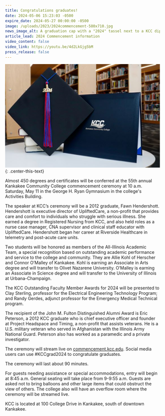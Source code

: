 ```yaml
---
title: Congratulations graduates!
date: 2024-05-06 15:23:03 -0500
expire_date: 2024-05-27 00:00:00 -0500
image: /uploads/2023/2024commencement-580x710.jpg
news_image_alt: A graduation cap with a "2024" tassel next to a KCC diploma holder
article_lead: 2024 Commencement information
video_content: false
video_link: https://youtu.be/4d2LkGjg5bM
press_release: false
---
```

![Graduation cap with &quot;2024&quot; tassel next to a KCC diploma holder](/uploads/2023/2024commencement-550x367.jpg "Graduation cap with &quot;2024&quot; tassel next to a KCC diploma holder")
{: .center-this-text}

Almost 450 degrees and certificates will be conferred at the 55th annual Kankakee Community College commencement ceremony at 10 a.m. Saturday, May 11 in the George H. Ryan Gymnasium in the college's Activities Building.

The speaker at KCC’s ceremony will be a 2012 graduate, Fawn Hendershott. Hendershott is executive director of UpliftedCare, a non-profit that provides care and comfort to individuals who struggle with serious illness. She earned a degree in Registered Nursing from KCC, and also held roles as a nurse case manager, CNA supervisor and clinical staff educator with UpliftedCare. Hendershott began her career at Riverside Healthcare in telemetry and post-acute care units.

Two students will be honored as members of the All-Illinois Academic Team, a special recognition based on outstanding academic performance and service to the college and community. They are Allie Kohl of Herscher and Connor O’Malley of Kankakee. Kohl is earning an Associate in Arts degree and will transfer to Olivet Nazarene University. O’Malley is earning an Associate in Science degree and will transfer to the University of Illinois at Urbana-Champaign.

The KCC Outstanding Faculty Member Awards for 2024 will be presented to Clay Sterling, professor for the Electrical Engineering Technology Program; and Randy Gerdes, adjunct professor for the Emergency Medical Technical program.

The recipient of the John M. Fulton Distinguished Alumni Award is Eric Peterson, a 2012 KCC graduate who is chief executive officer and founder at Project Headspace and Timing, a non-profit that assists veterans. He is a U.S. military veteran who served in Afghanistan with the Illinois Army National Guard. Peterson also has worked as a paramedic and a private investigator.

The ceremony will stream live on [commencement.kcc.edu](https://commencement.kcc.edu). Social media users can use \#KCCgrad2024 to congratulate graduates.

The ceremony will last about 90 minutes.

For guests needing assistance or special accommodations, entry will begin at 8:45 a.m. General seating will take place from 9-9:55 a.m. Guests are asked not to bring balloons and other large items that could obstruct the view of others. The college also will have an overflow room where the ceremony will be streamed live.

KCC is located at 100 College Drive in Kankakee, south of downtown Kankakee.